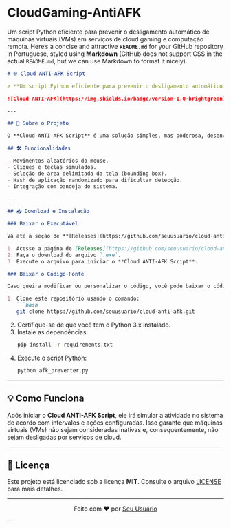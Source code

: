# CloudGaming-AntiAFK
Um script Python eficiente para prevenir o desligamento automático de máquinas virtuais (VMs) em serviços de cloud gaming e computação remota.
Here’s a concise and attractive **`README.md`** for your GitHub repository in Portuguese, styled using **Markdown** (GitHub does not support CSS in the actual `README.md`, but we can use Markdown to format it nicely).

```markdown
# 🌐 Cloud ANTI-AFK Script

> **Um script Python eficiente para prevenir o desligamento automático de máquinas virtuais (VMs) em serviços de cloud gaming e computação remota.**

![Cloud ANTI-AFK](https://img.shields.io/badge/version-1.0-brightgreen) ![Python](https://img.shields.io/badge/python-3.x-blue) ![License](https://img.shields.io/badge/license-MIT-lightgrey)

---

## 📖 Sobre o Projeto

O **Cloud ANTI-AFK Script** é uma solução simples, mas poderosa, desenvolvida em Python para prevenir que máquinas virtuais (VMs) sejam desligadas automaticamente devido à inatividade. Ele é projetado para ser usado em serviços de **cloud gaming** e **computação remota**, mantendo a atividade da VM com movimentos automáticos do mouse e teclado.

## 🛠️ Funcionalidades

- Movimentos aleatórios do mouse.
- Cliques e teclas simulados.
- Seleção de área delimitada da tela (bounding box).
- Hash de aplicação randomizado para dificultar detecção.
- Integração com bandeja do sistema.

---

## 📥 Download e Instalação

### Baixar o Executável

Vá até a seção de **[Releases](https://github.com/seuusuario/cloud-anti-afk/releases)** e baixe a última versão do executável diretamente:

1. Acesse a página de [Releases](https://github.com/seuusuario/cloud-anti-afk/releases).
2. Faça o download do arquivo `.exe`.
3. Execute o arquivo para iniciar o **Cloud ANTI-AFK Script**.

### Baixar o Código-Fonte

Caso queira modificar ou personalizar o código, você pode baixar o código-fonte:

1. Clone este repositório usando o comando:
   ```bash
   git clone https://github.com/seuusuario/cloud-anti-afk.git
   ```
2. Certifique-se de que você tem o Python 3.x instalado.
3. Instale as dependências:
   ```bash
   pip install -r requirements.txt
   ```
4. Execute o script Python:
   ```bash
   python afk_preventer.py
   ```

---

## 💡 Como Funciona

Após iniciar o **Cloud ANTI-AFK Script**, ele irá simular a atividade no sistema de acordo com intervalos e ações configuradas. Isso garante que máquinas virtuais (VMs) não sejam consideradas inativas e, consequentemente, não sejam desligadas por serviços de cloud.

---

## 🔗 Licença

Este projeto está licenciado sob a licença **MIT**. Consulte o arquivo [LICENSE](https://github.com/seuusuario/cloud-anti-afk/blob/main/LICENSE) para mais detalhes.

---

<p align="center">
  Feito com ❤️ por <a href="https://github.com/seuusuario">Seu Usuário</a>
</p>
```
